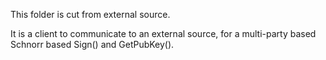 This folder is cut from external source.

It is a client to communicate to an external source, for a multi-party based Schnorr based Sign() and GetPubKey().

